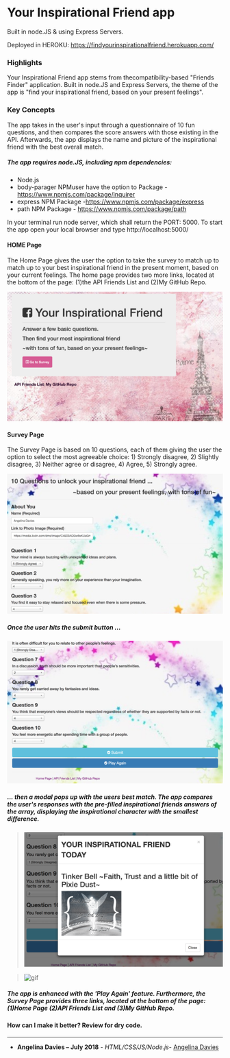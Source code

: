 # Your Inspirational Friend app

Built in node.JS & using Express Servers.

Deployed in HEROKU: https://findyourinspirationalfriend.herokuapp.com/

### Highlights

Your Inspirational Friend app stems from thecompatibility-based "Friends Finder" application. Built in node.JS and Express Servers, the theme of the app is "find your inspirational friend, based on your present feelings". 

### Key Concepts

The app takes in the user's input through a questionnaire of 10 fun questions, and then compares the score answers with those existing in the API. Afterwards, the app displays the name and picture of the inspirational friend with the best overall match. 

##### The app requires node.JS, including npm dependencies:

- Node.js
- body-parager NPMuser have the option to Package - https://www.npmjs.com/package/inquirer
- express NPM Package -https://www.npmjs.com/package/express
- path NPM Package - https://www.npmjs.com/package/path

In your terminal run node server, which shall return the PORT: 5000. To start the app open your local browser and type http://localhost:5000/

#### HOME Page

The Home Page gives the user the option to take the survey to match up to match up to your best inspirational friend in the present moment, based on your current feelings. The home page provides two more links, located at the bottom of the page: (1)the API Friends List and (2)My GitHub Repo.

![Home Page |50x25](app/public/assets/images/homePage.png)

#### Survey Page

The Survey Page is based on 10 questions, each of them giving the user the option to select the most agreeable choice: 1) Strongly
disagree, 2) Slightly disagree, 3) Neither agree or disagree, 4) Agree, 5) Strongly agree.

![Survey Page](app/public/assets/images/questionnaireADPage.png)

##### Once the user hits the submit button ...

![Submit Page](app/public/assets/images/submitPage.png)

##### ... then a modal pops up with the users best match. The app compares the user's responses with the pre-filled inspirational friends answers of the array, displaying the inspirational character with the smallest difference.

> ![pic](app/public/assets/images/bestMatch.png)

> ![gif](https://github.com/angelyna/FriendFinder/blob/master/app/public/assets/images/TinkerBellGif.gif)

##### The app is enhanced with the 'Play Again' feature. Furthermore, the Survey Page provides three links, located at the bottom of the page: (1)Home Page (2)API Friends List and (3)My GitHub Repo.

#### How can I make it better? Review for dry code.

---

* **Angelina Davies – July 2018** - *HTML/CSS/JS/Node.js*- [Angelina Davies](https://github.com/angelyna)
